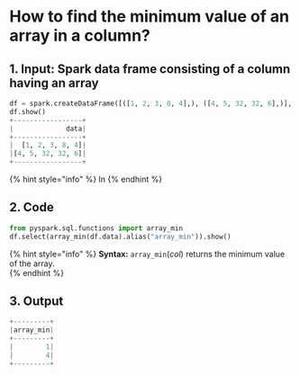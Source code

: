 # How to find the minimum value of an array in a column?



## 1.  Input:  Spark data frame consisting of a column having an array

```python
df = spark.createDataFrame([([1, 2, 3, 8, 4],), ([4, 5, 32, 32, 6],)], ['data'])
df.show()
+-----------------+
|             data|
+-----------------+
|  [1, 2, 3, 8, 4]|
|[4, 5, 32, 32, 6]|
+-----------------+
```

{% hint style="info" %}
In 
{% endhint %}

## 2.  Code 

```python
from pyspark.sql.functions import array_min
df.select(array_min(df.data).alias("array_min")).show()
```

{% hint style="info" %}
**Syntax:**   `array_min`\(_col_\)                                                                                                                returns the minimum value of the array.                                                                                                                         
{% endhint %}

## 3. Output

```python
+---------+
|array_min|
+---------+
|        1|
|        4|
+---------+
```

